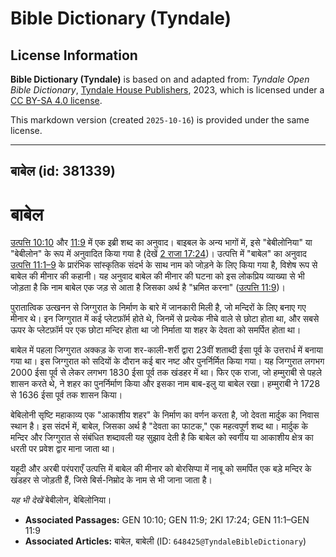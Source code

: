 # Bible Dictionary (Tyndale)

## License Information

**Bible Dictionary (Tyndale)** is based on and adapted from: _Tyndale Open Bible Dictionary_, [Tyndale House Publishers](https://tyndaleopenresources.com/), 2023, which is licensed under a [CC BY-SA 4.0 license](https://creativecommons.org/licenses/by-sa/4.0/legalcode.en).

This markdown version (created `2025-10-16`) is provided under the same license.



--------------------------------

## बाबेल (id: 381339)

बाबेल
=====

[उत्पत्ति 10:10](https://ref.ly/Gen10:10) और [11:9](https://ref.ly/Gen11:9) में एक इब्री शब्द का अनुवाद। बाइबल के अन्य भागों में, इसे "बेबीलोनिया" या "बेबीलोन" के रूप में अनुवादित किया गया है (देखें [2 राजा 17:24](https://ref.ly/2Kgs17:24))। उत्पत्ति में "बाबेल" का अनुवाद [उत्पत्ति 11:1–9](https://ref.ly/Gen11:1-Gen11:9) के प्रारंभिक सांस्कृतिक संदर्भ के साथ नाम को जोड़ने के लिए किया गया है, विशेष रूप से बाबेल की मीनार की कहानी। यह अनुवाद बाबेल की मीनार की घटना को इस लोकप्रिय व्याख्या से भी जोड़ता है कि नाम बाबेल एक जड़ से आता है जिसका अर्थ है "भ्रमित करना" ([उत्पत्ति 11:9](https://ref.ly/Gen11:9))।

पुरातात्विक उत्खनन से जिग्गुरात के निर्माण के बारे में जानकारी मिली है, जो मन्दिरों के लिए बनाए गए मीनार थे। इन जिग्गुरात में कई प्लेटफ़ॉर्म होते थे, जिनमें से प्रत्येक नीचे वाले से छोटा होता था, और सबसे ऊपर के प्लेटफ़ॉर्म पर एक छोटा मन्दिर होता था जो निर्माता या शहर के देवता को समर्पित होता था।

बाबेल में पहला जिग्गुरात अक्कड़ के राजा शर\-काली\-शर्री द्वारा 23वीं शताब्दी ईसा पूर्व के उत्तरार्ध में बनाया गया था। इस जिग्गुरात को सदियों के दौरान कई बार नष्ट और पुनर्निर्मित किया गया। यह जिग्गुरात लगभग 2000 ईसा पूर्व से लेकर लगभग 1830 ईसा पूर्व तक खंडहर में था। फिर एक राजा, जो हम्मुराबी से पहले शासन करते थे, ने शहर का पुनर्निर्माण किया और इसका नाम बाब\-इलु या बाबेल रखा। हम्मुराबी ने 1728 से 1636 ईसा पूर्व तक शासन किया।

बेबिलोनी सृष्टि महाकाव्य एक "आकाशीय शहर" के निर्माण का वर्णन करता है, जो देवता मार्दुक का निवास स्थान है। इस संदर्भ में, बाबेल, जिसका अर्थ है "देवता का फाटक," एक महत्वपूर्ण शब्द था। मार्दुक के मन्दिर और जिग्गुरात से संबंधित शब्दावली यह सुझाव देती है कि बाबेल को स्वर्गीय या आकाशीय क्षेत्र का धरती पर प्रवेश द्वार माना जाता था।

यहूदी और अरबी परंपराएँ उत्पत्ति में बाबेल की मीनार को बोरसिप्पा में नाबू को समर्पित एक बड़े मन्दिर के खंडहर से जोड़ती हैं, जिसे बिर्स\-निम्रोद के नाम से भी जाना जाता है।

*यह भी देखें* बेबीलोन, बेबिलोनिया।

* **Associated Passages:** GEN 10:10; GEN 11:9; 2KI 17:24; GEN 11:1–GEN 11:9
* **Associated Articles:** बाबेल, बाबेली (ID: `648425@TyndaleBibleDictionary`)

